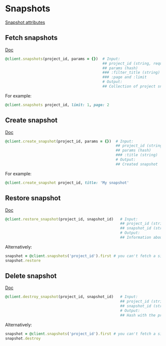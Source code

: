# Snapshots

[Snapshot attributes](https://app.lokalise.com/api2docs/curl/#object-snapshots)

## Fetch snapshots

[Doc](https://developers.lokalise.com/reference/list-all-snapshots)

```ruby
@client.snapshots(project_id, params = {})  # Input:
                                            ## project_id (string, required)
                                            ## params (hash)
                                            ### :filter_title (string) - set title filter for the list
                                            ### :page and :limit
                                            # Output:
                                            ## Collection of project snapshots
```

For example:

```ruby
@client.snapshots project_id, limit: 1, page: 2
```

## Create snapshot

[Doc](https://developers.lokalise.com/reference/create-a-snapshot)

```ruby
@client.create_snapshot(project_id, params = {})  # Input:
                                                  ## project_id (string, required)
                                                  ## params (hash)
                                                  ### :title (string)
                                                  # Output:
                                                  ## Created snapshot
```

For example:

```ruby
@client.create_snapshot project_id, title: 'My snapshot'
```

## Restore snapshot

[Doc](https://developers.lokalise.com/reference/restore-a-snapshot)

```ruby
@client.restore_snapshot(project_id, snapshot_id)   # Input:
                                                    ## project_id (string, required)
                                                    ## snapshot_id (string, required)
                                                    # Output:
                                                    ## Information about the restored project from the specified snapshot
```

Alternatively:

```ruby
snapshot = @client.snapshots('project_id').first # you can't fetch a single snapshot
snapshot.restore
```

## Delete snapshot

[Doc](https://developers.lokalise.com/reference/delete-a-snapshot)

```ruby
@client.destroy_snapshot(project_id, snapshot_id)   # Input:
                                                    ## project_id (string, required)
                                                    ## snapshot_id (string, required)
                                                    # Output:
                                                    ## Hash with the project id and "snapshot_deleted" set to "true"
```

Alternatively:

```ruby
snapshot = @client.snapshots('project_id').first # you can't fetch a single snapshot
snapshot.destroy
```
